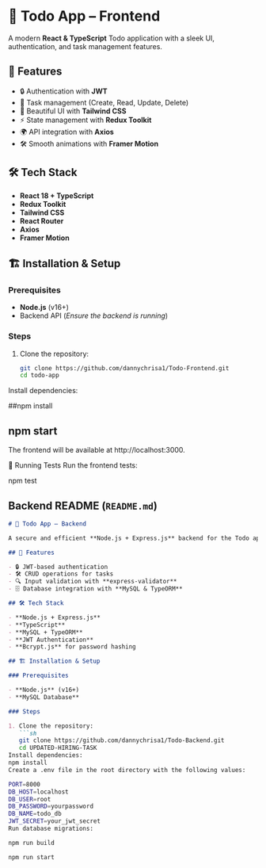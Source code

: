 # 📝 Todo App – Frontend

A modern **React & TypeScript** Todo application with a sleek UI, authentication, and task management features.

## 🚀 Features

- 🔒 Authentication with **JWT**
- 📌 Task management (Create, Read, Update, Delete)
- 🎨 Beautiful UI with **Tailwind CSS**
- ⚡ State management with **Redux Toolkit**
- 🌍 API integration with **Axios**
- 🛠️ Smooth animations with **Framer Motion**

## 🛠️ Tech Stack

- **React 18 + TypeScript**
- **Redux Toolkit**
- **Tailwind CSS**
- **React Router**
- **Axios**
- **Framer Motion**


## 🏗️ Installation & Setup

### Prerequisites

- **Node.js** (v16+)
- Backend API (_Ensure the backend is running_)

### Steps

1. Clone the repository:
   ```sh
   git clone https://github.com/dannychrisa1/Todo-Frontend.git
   cd todo-app
Install dependencies:

##npm install

## npm start
The frontend will be available at http://localhost:3000.

🧪 Running Tests
Run the frontend tests:

npm test

## **Backend README (`README.md`)**  

```md
# 📝 Todo App – Backend

A secure and efficient **Node.js + Express.js** backend for the Todo application, featuring authentication and database management with **MySQL & TypeORM**.

## 🚀 Features

- 🔒 JWT-based authentication
- 🛠️ CRUD operations for tasks
- 🔍 Input validation with **express-validator**
- 🗄️ Database integration with **MySQL & TypeORM**

## 🛠️ Tech Stack

- **Node.js + Express.js**
- **TypeScript**
- **MySQL + TypeORM**
- **JWT Authentication**
- **Bcrypt.js** for password hashing

## 🏗️ Installation & Setup

### Prerequisites

- **Node.js** (v16+)
- **MySQL Database**

### Steps

1. Clone the repository:
   ```sh
   git clone https://github.com/dannychrisa1/Todo-Backend.git
   cd UPDATED-HIRING-TASK
Install dependencies:
npm install
Create a .env file in the root directory with the following values:

PORT=8000
DB_HOST=localhost
DB_USER=root
DB_PASSWORD=yourpassword
DB_NAME=todo_db
JWT_SECRET=your_jwt_secret
Run database migrations:

npm run build

npm run start



